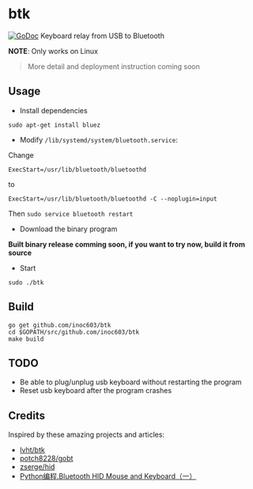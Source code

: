 # btk
[![GoDoc](https://godoc.org/github.com/inoc603/btk?status.svg)](http://godoc.org/github.com/inoc603/btk)
Keyboard relay from USB to Bluetooth

**NOTE**: Only works on Linux

> More detail and deployment instruction coming soon

## Usage

- Install dependencies

```
sudo apt-get install bluez
```

- Modify `/lib/systemd/system/bluetooth.service`:

Change
```
ExecStart=/usr/lib/bluetooth/bluetoothd
```
to
```
ExecStart=/usr/lib/bluetooth/bluetoothd -C --noplugin=input
```

Then `sudo service bluetooth restart`

- Download the binary program

**Built binary release comming soon, if you want to try now, build it from source**

- Start

```
sudo ./btk
```

## Build

```
go get github.com/inoc603/btk
cd $GOPATH/src/github.com/inoc603/btk
make build
```

## TODO

- Be able to plug/unplug usb keyboard without restarting the program
- Reset usb keyboard after the program crashes

## Credits

Inspired by these amazing projects and articles:
- [lvht/btk](https://github.com/lvht/btk)
- [potch8228/gobt](https://github.com/potch8228/gobt)
- [zserge/hid](https://github.com/zserge/hid)
- [Python编程.Bluetooth HID Mouse and Keyboard（一）](http://blog.csdn.net/huipengzhao/article/details/18268201)
